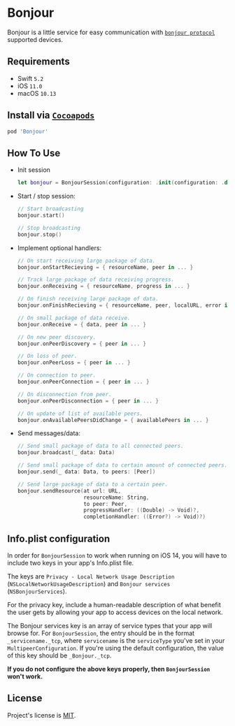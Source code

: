 # Bonjour

Bonjour is a little service for easy communication with [`bonjour protocol`](https://developer.apple.com/bonjour/) supported devices.

## Requirements

* Swift `5.2`
* iOS `11.0`
* macOS `10.13`

## Install via [`Cocoapods`](https://cocoapods.org)

```ruby
pod 'Bonjour'
```

## How To Use

* Init session

  ```swift
  let bonjour = BonjourSession(configuration: .init(configuration: .default))
  ```

* Start / stop session:
  ```swift
  // Start broadcasting
  bonjour.start()

  // Stop broadcasting
  bonjour.stop()
  ```
* Implement optional handlers:

  ```swift
  // On start receiving large package of data.
  bonjour.onStartRecieving = { resourceName, peer in ... }

  // Track large package of data receiving progress.
  bonjour.onReceiving = { resourceName, progress in ... }

  // On finish receiving large package of data.
  bonjour.onFinishRecieving = { resourceName, peer, localURL, error in ... }

  // On small package of data receive.
  bonjour.onReceive = { data, peer in ... }

  // On new peer discovery.
  bonjour.onPeerDiscovery = { peer in ... }

  // On loss of peer.
  bonjour.onPeerLoss = { peer in ... }

  // On connection to peer.
  bonjour.onPeerConnection = { peer in ... }

  // On disconnection from peer.
  bonjour.onPeerDisconnection = { peer in ... }

  // On update of list of available peers.
  bonjour.onAvailablePeersDidChange = { availablePeers in ... }
  ```

* Send messages/data:
  ```Swift
  // Send small package of data to all connected peers.
  bonjour.broadcast(_ data: Data)

  // Send small package of data to certain amount of connected peers.
  bonjour.send(_ data: Data, to peers: [Peer])

  // Send large package of data to a certain peer.
  bonjour.sendResource(at url: URL,
                       resourceName: String,
                       to peer: Peer,
                       progressHandler: ((Double) -> Void)?,
                       completionHandler: ((Error?) -> Void)?)
  ```

## Info.plist configuration

In order for `BonjourSession` to work when running on iOS 14, you will have to include two keys in your app's Info.plist file.

The keys are `Privacy - Local Network Usage Description` (`NSLocalNetworkUsageDescription`) and `Bonjour services` (`NSBonjourServices`).

For the privacy key, include a human-readable description of what benefit the user gets by allowing your app to access devices on the local network.

The Bonjour services key is an array of service types that your app will browse for. For `BonjourSession`, the entry should be in the format `_servicename._tcp`, where `servicename` is the `serviceType` you've set in your `MultipeerConfiguration`. If you're using the default configuration, the value of this key should be `_Bonjour._tcp`.

**If you do not configure the above keys properly, then `BonjourSession` won't work.**

## License

Project's license is [MIT](LICENSE).
